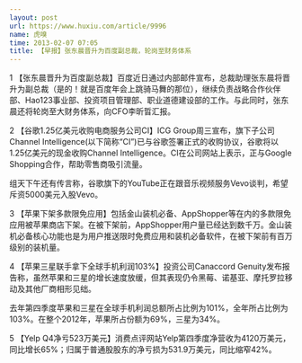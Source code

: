 ```yaml
---
layout: post
url: https://www.huxiu.com/article/9996
name: 虎嗅
time: 2013-02-07 07:05
title: 【早报】张东晨晋升为百度副总裁，轮岗至财务体系
---
```

1 【张东晨晋升为百度副总裁】百度近日通过内部邮件宣布，总裁助理张东晨将晋升为副总裁（是的！就是百度年会上跳骑马舞的那位），继续负责战略合作伙伴部、Hao123事业部、投资项目管理部、职业道德建设部的工作。与此同时，张东晨还将轮岗至大财务体系，向CFO李昕晢汇报。

2 【谷歌1.25亿美元收购电商服务公司CI】ICG Group周三宣布，旗下子公司Channel Intelligence(以下简称“CI”)已与谷歌签署正式的收购协议，谷歌将以1.25亿美元的现金收购Channel Intelligence。CI在公司网站上表示，正与Google Shopping合作，帮助零售商吸引流量。

组天下午还有传言称，谷歌旗下的YouTube正在跟音乐视频服务Vevo谈判，希望斥资5000美元入股Vevo。

3 【苹果下架多款限免应用】包括金山装机必备、AppShopper等在内的多款限免应用被苹果商店下架。在被下架前，AppShopper用户量已经达到数千万。金山装机必备核心功能也是为用户推送限时免费应用和装机必备软件，在被下架前有百万级别的装机量。

4 【苹果三星联手拿下全球手机利润103%】投资公司Canaccord Genuity发布报告称，虽然苹果和三星的增长速度放缓，但其表现仍令黑莓、诺基亚、摩托罗拉移动及其他厂商相形见绌。

去年第四季度苹果和三星在全球手机利润总额所占比例为101%，全年所占比例为103%。在整个2012年，苹果所占份额为69%，三星为34%。

5 【Yelp Q4净亏523万美元】消费点评网站Yelp第四季度净营收为4120万美元，同比增长65%；归属于普通股股东的净亏损为531.9万美元，同比缩窄42%。

